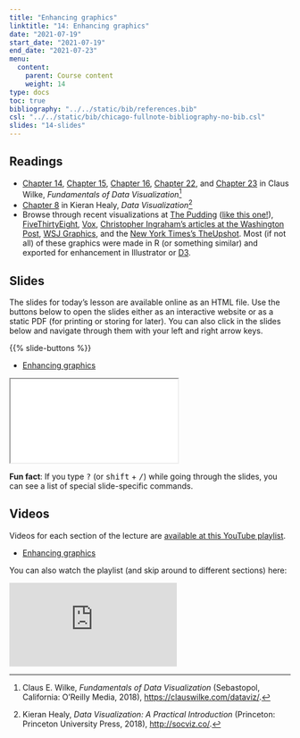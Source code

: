 ```yaml
---
title: "Enhancing graphics"
linktitle: "14: Enhancing graphics"
date: "2021-07-19"
start_date: "2021-07-19"
end_date: "2021-07-23"
menu:
  content:
    parent: Course content
    weight: 14
type: docs
toc: true
bibliography: "../../static/bib/references.bib"
csl: "../../static/bib/chicago-fullnote-bibliography-no-bib.csl"
slides: "14-slides"
---
```


## Readings

-   <i class="fas fa-book"></i> [Chapter 14](https://clauswilke.com/dataviz/proportional-ink.html), [Chapter 15](https://clauswilke.com/dataviz/overlapping-points.html), [Chapter 16](https://clauswilke.com/dataviz/color-pitfalls.html), [Chapter 22](https://clauswilke.com/dataviz/avoid-line-drawings.html), and [Chapter 23](https://clauswilke.com/dataviz/no-3d.html) in Claus Wilke, *Fundamentals of Data Visualization*[^1]
-   <i class="fas fa-book"></i> [Chapter 8](http://socviz.co/refineplots.html) in Kieran Healy, *Data Visualization*[^2]
-   Browse through recent visualizations at [The Pudding](https://pudding.cool/) ([like this one!](https://pudding.cool/2018/08/pockets/)), [FiveThirtyEight](https://fivethirtyeight.com/), [Vox](https://www.vox.com/), [Christopher Ingraham’s articles at the Washington Post](https://www.washingtonpost.com/people/christopher-ingraham/?utm_term=.3bfc09eea703), [WSJ Graphics](https://graphics.wsj.com/), and the [New York Times’s TheUpshot](https://www.nytimes.com/section/upshot). Most (if not all) of these graphics were made in R (or something similar) and exported for enhancement in Illustrator or [D3](https://d3js.org/).

## Slides

The slides for today’s lesson are available online as an HTML file. Use the buttons below to open the slides either as an interactive website or as a static PDF (for printing or storing for later). You can also click in the slides below and navigate through them with your left and right arrow keys.

{{% slide-buttons %}}

<ul class="nav nav-tabs" id="slide-tabs" role="tablist">
<li class="nav-item">
<a class="nav-link active" id="enhancing-graphics-tab" data-toggle="tab" href="#enhancing-graphics" role="tab" aria-controls="enhancing-graphics" aria-selected="true">Enhancing graphics</a>
</li>
</ul>

<div id="slide-tabs" class="tab-content">

<div id="enhancing-graphics" class="tab-pane fade show active" role="tabpanel" aria-labelledby="enhancing-graphics-tab">

<div class="embed-responsive embed-responsive-16by9">

<iframe class="embed-responsive-item" src="/slides/14-slides.html#1">
</iframe>

</div>

</div>

</div>

<div class="fyi">

**Fun fact**: If you type <kbd>?</kbd> (or <kbd>shift</kbd> + <kbd>/</kbd>) while going through the slides, you can see a list of special slide-specific commands.

</div>

## Videos

Videos for each section of the lecture are [available at this YouTube playlist](https://www.youtube.com/playlist?list=PLS6tnpTr39sFmumDMzu8ZXSo2zwLN5Q2H).

-   [Enhancing graphics](https://www.youtube.com/watch?v=ZnajGmnaC78&list=PLS6tnpTr39sFmumDMzu8ZXSo2zwLN5Q2H)

You can also watch the playlist (and skip around to different sections) here:

<div class="embed-responsive embed-responsive-16by9">

<iframe class="embed-responsive-item" src="https://www.youtube.com/embed/playlist?list=PLS6tnpTr39sFmumDMzu8ZXSo2zwLN5Q2H" frameborder="0" allow="accelerometer; autoplay; encrypted-media; gyroscope; picture-in-picture" allowfullscreen>
</iframe>

</div>

[^1]: Claus E. Wilke, *Fundamentals of Data Visualization* (Sebastopol, California: O’Reilly Media, 2018), <https://clauswilke.com/dataviz/>.

[^2]: Kieran Healy, *Data Visualization: A Practical Introduction* (Princeton: Princeton University Press, 2018), <http://socviz.co/>.
